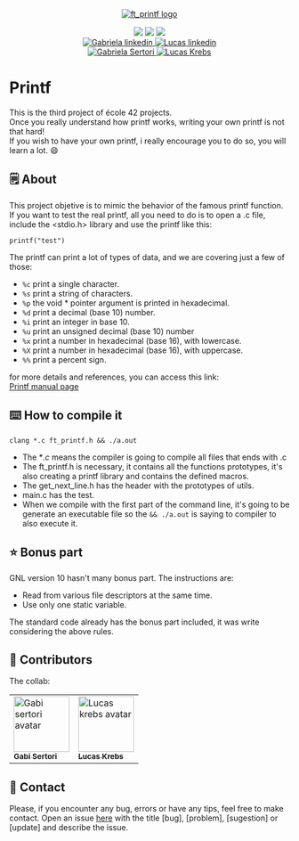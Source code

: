 <div align="center">
	<div style="margin-bottom:3%">
		<a href="https://www.42sp.org.br/">
			<img src="./.img/gnl.png" alt="ft_printf logo"/>
		</a>
	</div>
	<div>
		<img src="https://img.shields.io/badge/language-C-blue" />
		<img src="https://img.shields.io/badge/version-10-blue" />
		<img src="https://img.shields.io/badge/grade-100-green" />
	</div>
	<div>
		<a href="https://www.linkedin.com/in/gabriela-sertori-50b390189/">
			<img alt="Gabriela linkedin" src="https://img.shields.io/badge/-gabisertori-blue?style=flat&logo=Linkedin&logoColor=white" />
		</a>
		<a href="https://www.linkedin.com/in/lucas-l-a555bb199/">
			<img alt="Lucas linkedin" src="https://img.shields.io/badge/-krebscoder-blue?style=flat&logo=Linkedin&logoColor=white" />
		</a>
	</div>
	<div>
		<a href="https://github.com/gabrielasertori">
			<img alt="Gabriela Sertori" src="https://img.shields.io/badge/-gabisertori-blue?style=flat&logo=github&logoColor=white" />
		</a>
		<a href="https://github.com/KrebsCoder">
			<img alt="Lucas Krebs" src="https://img.shields.io/badge/-krebscoder-blue?style=flat&logo=github&logoColor=white" />
		</a>
	</div>
</div>

# Printf

This is the third project of école 42 projects.<br>
Once you really understand how printf works, writing your own printf is not that hard!<br>
If you wish to have your own printf, i really encourage you to do so, you will learn a lot. 😄

## 🗒️ About

This project objetive is to mimic the behavior of the famous printf function.<br>
If you want to test the real printf, all you need to do is to open a .c file, include the <stdio.h> library and use the printf like this:

```printf("test")```

The printf can print a lot of types of data, and we are covering just a few of those:

- `%c` print a single character.
- `%s` print a string of characters.
- `%p` the void * pointer argument is printed in hexadecimal.
- `%d` print a decimal (base 10) number.
- `%i` print an integer in base 10.
- `%u` print an unsigned decimal (base 10) number
- `%x` print a number in hexadecimal (base 16), with lowercase.
- `%X` print a number in hexadecimal (base 16), with uppercase.
- `%%` print a percent sign.

for more details and references, you can access this link:<br>
<a href="https://www.man7.org/linux/man-pages/man3/printf.3.html">Printf manual page</a>


## ⌨️ How to compile it

```clang *.c ft_printf.h && ./a.out```

- The **.c* means the compiler is going to compile all files that ends with .c
- The ft_printf.h is necessary, it contains all the functions prototypes, it's also creating a printf library and contains the defined macros.
- The get_next_line.h has the header with the prototypes of utils.
- main.c has the test.
- When we compile with the first part of the command line, it's going to be generate an executable file so the ```&& ./a.out``` is saying to compiler to also execute it.


## ⭐ Bonus part

GNL version 10 hasn't many bonus part. The instructions are:

- Read from various file descriptors at the same time.
- Use only one static variable.

The standard code already has the bonus part included, it was write considering the above rules.

## 🤝 Contributors

The collab:

<table>
  <tr>
      <td>
	<a href="https://github.com/gabrielasertori">
		<img src="https://avatars.githubusercontent.com/u/64798344?v=4" width="100px" alt="Gabi sertori avatar"/><br>
		<sub><b>Gabi Sertori</b></sub>
	</a>
	</td>
	<td>
		<a href="https://github.com/KrebsCoder">
			<img src="https://avatars.githubusercontent.com/u/69386576?v=4" width="100px" alt="Lucas krebs avatar"/><br>
			<sub><b>Lucas Krebs</b></sub>
		</a>
	</td>
	</tr>
</table>

## 📮 Contact

Please, if you encounter any bug, errors or have any tips, feel free to make contact. Open an issue [here](https://github.com/pair-programming-gabi-krebs/GNL/issues) with the title [bug], [problem], [sugestion] or [update] and describe the issue.
